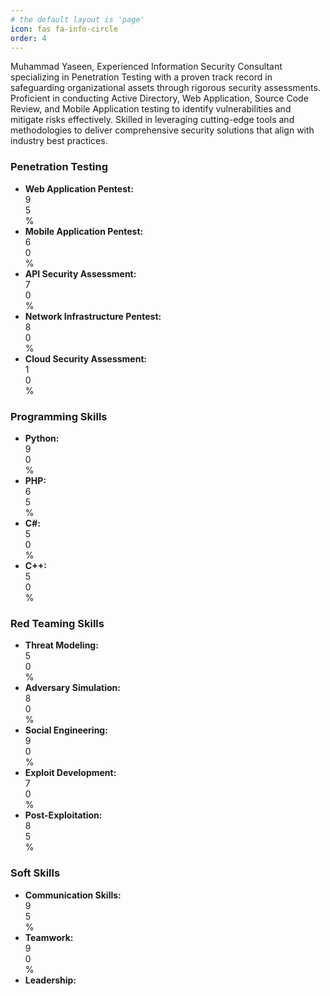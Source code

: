 ```yaml
---
# the default layout is 'page'
icon: fas fa-info-circle
order: 4
---
```


Muhammad Yaseen, Experienced Information Security Consultant specializing in Penetration Testing with a proven track record in safeguarding organizational assets through rigorous security assessments. Proficient in conducting Active Directory, Web Application, Source Code Review, and Mobile Application testing to identify vulnerabilities and mitigate risks effectively. Skilled in leveraging cutting-edge tools and methodologies to deliver comprehensive security solutions that align with industry best practices.

<style>
/* Set initial width of progress bar to 0% */
.progress-bar {
  width: 0;
  transition: width 2s ease; /* 2-second animation */
}
</style>

<div class="row">
  <!-- Penetration Testing Skills Section -->
  <div class="col-md-6">
    <h3>Penetration Testing</h3>
    <ul class="list-unstyled">
      <li class="mb-2">
        <strong>Web Application Pentest:</strong>
        <div class="progress">
          <div class="progress-bar bg-danger" role="progressbar" aria-valuenow="95" aria-valuemin="0" aria-valuemax="100" style="width: 0%;">
            95%
          </div>
        </div>
      </li>
      <li class="mb-2">
        <strong>Mobile Application Pentest:</strong>
        <div class="progress">
          <div class="progress-bar bg-primary" role="progressbar" aria-valuenow="60" aria-valuemin="0" aria-valuemax="100" style="width: 0%;">
            60%
          </div>
        </div>
      </li>
      <li class="mb-2">
        <strong>API Security Assessment:</strong>
        <div class="progress">
          <div class="progress-bar bg-secondary" role="progressbar" aria-valuenow="70" aria-valuemin="0" aria-valuemax="100" style="width: 0%;">
            70%
          </div>
        </div>
      </li>
      <li class="mb-2">
        <strong>Network Infrastructure Pentest:</strong>
        <div class="progress">
          <div class="progress-bar bg-success" role="progressbar" aria-valuenow="80" aria-valuemin="0" aria-valuemax="100" style="width: 0%;">
            80%
          </div>
        </div>
      </li>
      <li class="mb-2">
        <strong>Cloud Security Assessment:</strong>
        <div class="progress">
          <div class="progress-bar bg-warning" role="progressbar" aria-valuenow="10" aria-valuemin="0" aria-valuemax="100" style="width: 0%;">
            10%
          </div>
        </div>
      </li>
    </ul>
  </div>

  <!-- Programming Skills Section -->
  <div class="col-md-6">
    <h3>Programming Skills</h3>
    <ul class="list-unstyled">
      <li class="mb-2">
        <strong>Python:</strong>
        <div class="progress">
          <div class="progress-bar bg-success" role="progressbar" aria-valuenow="90" aria-valuemin="0" aria-valuemax="100" style="width: 0%;">
            90%
          </div>
        </div>
      </li>
      <li class="mb-2">
        <strong>PHP:</strong>
        <div class="progress">
          <div class="progress-bar bg-warning" role="progressbar" aria-valuenow="65" aria-valuemin="0" aria-valuemax="100" style="width: 0%;">
            65%
          </div>
        </div>
      </li>
      <li class="mb-2">
        <strong>C#:</strong>
        <div class="progress">
          <div class="progress-bar bg-info" role="progressbar" aria-valuenow="50" aria-valuemin="0" aria-valuemax="100" style="width: 0%;">
            50%
          </div>
        </div>
      </li>
      <li class="mb-2">
        <strong>C++:</strong>
        <div class="progress">
          <div class="progress-bar bg-secondary" role="progressbar" aria-valuenow="50" aria-valuemin="0" aria-valuemax="100" style="width: 0%;">
            50%
          </div>
        </div>
      </li>
    </ul>
  </div>
</div>

<div class="row">
  <!-- Red Teaming Skills Section -->
  <div class="col-md-6">
    <h3>Red Teaming Skills</h3>
    <ul class="list-unstyled">
      <li class="mb-2">
        <strong>Threat Modeling:</strong>
        <div class="progress">
          <div class="progress-bar bg-success" role="progressbar" aria-valuenow="50" aria-valuemin="0" aria-valuemax="100" style="width: 0%;">
            50%
          </div>
        </div>
      </li>
      <li class="mb-2">
        <strong>Adversary Simulation:</strong>
        <div class="progress">
          <div class="progress-bar bg-info" role="progressbar" aria-valuenow="80" aria-valuemin="0" aria-valuemax="100" style="width: 0%;">
            80%
          </div>
        </div>
      </li>
      <li class="mb-2">
        <strong>Social Engineering:</strong>
        <div class="progress">
          <div class="progress-bar bg-danger" role="progressbar" aria-valuenow="90" aria-valuemin="0" aria-valuemax="100" style="width: 0%;">
            90%
          </div>
        </div>
      </li>
      <li class="mb-2">
        <strong>Exploit Development:</strong>
        <div class="progress">
          <div class="progress-bar bg-primary" role="progressbar" aria-valuenow="70" aria-valuemin="0" aria-valuemax="100" style="width: 0%;">
            70%
          </div>
        </div>
      </li>
      <li class="mb-2">
        <strong>Post-Exploitation:</strong>
        <div class="progress">
          <div class="progress-bar bg-secondary" role="progressbar" aria-valuenow="85" aria-valuemin="0" aria-valuemax="100" style="width: 0%;">
            85%
          </div>
        </div>
      </li>
    </ul>
  </div>

  <!-- Soft Skills Section -->
  <div class="col-md-6">
    <h3>Soft Skills</h3>
    <ul class="list-unstyled">
      <li class="mb-2">
        <strong>Communication Skills:</strong>
        <div class="progress">
          <div class="progress-bar bg-info" role="progressbar" aria-valuenow="95" aria-valuemin="0" aria-valuemax="100" style="width: 0%;">
            95%
          </div>
        </div>
      </li>
      <li class="mb-2">
        <strong>Teamwork:</strong>
        <div class="progress">
          <div class="progress-bar bg-success" role="progressbar" aria-valuenow="90" aria-valuemin="0" aria-valuemax="100" style="width: 0%;">
            90%
          </div>
        </div>
      </li>
      <li class="mb-2">
        <strong>Leadership:</strong>
        <div class="progress">
          <div class="progress-bar bg-primary" role="progressbar" aria-valuenow="90" aria-valuemin="0" aria-valuemax="100" style="width: 
